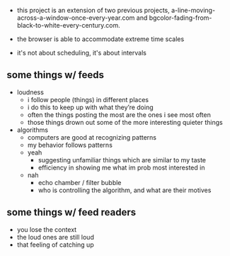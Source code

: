 
- this project is an extension of two previous projects, a-line-moving-across-a-window-once-every-year.com and bgcolor-fading-from-black-to-white-every-century.com.

- the browser is able to accommodate extreme time scales

- it's not about scheduling, it's about intervals

## some things w/ feeds
- loudness
  - i follow people (things) in different places
  - i do this to keep up with what they’re doing
  - often the things posting the most are the ones i see most often
  - those things drown out some of the more interesting quieter things
- algorithms
  - computers are good at recognizing patterns
  - my behavior follows patterns
  - yeah
    - suggesting unfamiliar things which are similar to my taste
    - efficiency in showing me what im prob most interested in
  - nah
    - echo chamber / filter bubble
    - who is controlling the algorithm, and what are their motives

## some things w/ feed readers
- you lose the context
- the loud ones are still loud
- that feeling of catching up